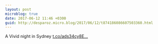 ```yaml
---
layout: post
microblog: true
date: 2017-06-12 11:46 +0300
guid: http://desparoz.micro.blog/2017/06/12/t874186086607503360.html
---
```

A Vivid night in Sydney [t.co/ads34cy8E...](https://t.co/ads34cy8Ex)
